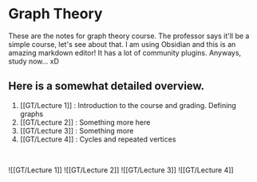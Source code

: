 # Graph Theory
These are the notes for graph theory course. The professor says it'll be a simple course, let's see about that. I am using Obsidian and this is an amazing markdown editor! It has a lot of community plugins. Anyways, study now... xD

## Here is a somewhat detailed overview.
1. [[GT/Lecture 1]] : Introduction to the course and grading. Defining graphs
2. [[GT/Lecture 2]] : Something more here
3. [[GT/Lecture 3]] : Something more
4. [[GT/Lecture 4]] : Cycles and repeated vertices

<br>

![[GT/Lecture 1]]
![[GT/Lecture 2]]
![[GT/Lecture 3]]
![[GT/Lecture 4]]

